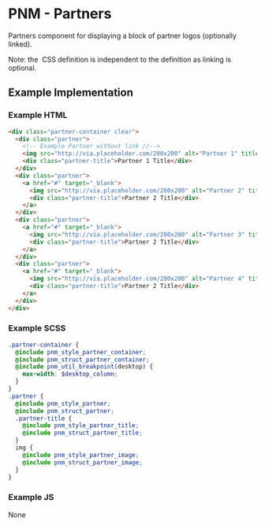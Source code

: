 # PNM - Partners

Partners component for displaying a block of partner logos (optionally linked).

Note: the <img> CSS definition is independent to the <a> definition as linking is optional.

## Example Implementation

### Example HTML
```html
<div class="partner-container clear">
  <div class="partner">
    <!-- Example Partner without link //-->
    <img src="http://via.placeholder.com/200x200" alt="Partner 1" title="Partner 1">
    <div class="partner-title">Partner 1 Title</div>
  </div>
  <div class="partner">
    <a href="#" target="_blank">
      <img src="http://via.placeholder.com/200x200" alt="Partner 2" title="Partner 2">
      <div class="partner-title">Partner 2 Title</div>
    </a>
  </div>
  <div class="partner">
    <a href="#" target="_blank">
      <img src="http://via.placeholder.com/200x200" alt="Partner 3" title="Partner 3">
      <div class="partner-title">Partner 2 Title</div>
    </a>
  </div>
  <div class="partner">
    <a href="#" target="_blank">
      <img src="http://via.placeholder.com/200x200" alt="Partner 4" title="Partner 4">
      <div class="partner-title">Partner 2 Title</div>
    </a>
  </div>
</div>
```

### Example SCSS
```scss
.partner-container {
  @include pnm_style_partner_container;
  @include pnm_struct_partner_container;
  @include pnm_util_breakpoint(desktop) {
    max-width: $desktop_column;
  }
}
.partner {
  @include pnm_style_partner;
  @include pnm_struct_partner;
  .partner-title {
    @include pnm_style_partner_title;
    @include pnm_struct_partner_title;
  }
  img {
    @include pnm_style_partner_image;
    @include pnm_struct_partner_image;
  }
}
```

### Example JS
None
